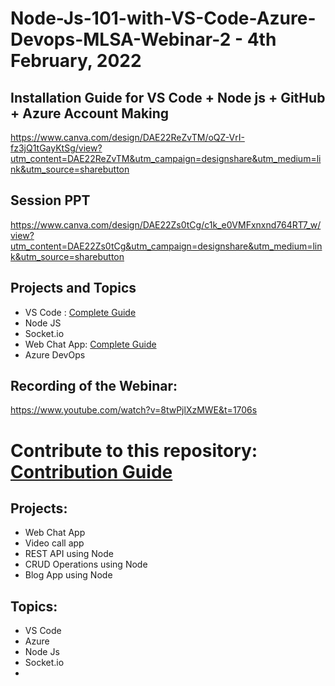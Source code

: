 # Node-Js-101-with-VS-Code-Azure-Devops-MLSA-Webinar-2 - 4th February, 2022

## Installation Guide for VS Code + Node js + GitHub + Azure Account Making
https://www.canva.com/design/DAE22ReZvTM/oQZ-VrI-fz3jQ1tGayKtSg/view?utm_content=DAE22ReZvTM&utm_campaign=designshare&utm_medium=link&utm_source=sharebutton

## Session PPT
https://www.canva.com/design/DAE22Zs0tCg/c1k_e0VMFxnxnd764RT7_w/view?utm_content=DAE22Zs0tCg&utm_campaign=designshare&utm_medium=link&utm_source=sharebutton

## Projects and Topics
- VS Code : [Complete Guide](https://github.com/A-GHOSH-dev/Angular-Js-101-with-VS-Code-Azure-MLSA-Webinar-1/blob/master/VSCODE.md)
- Node JS
- Socket.io
- Web Chat App: [Complete Guide](https://github.com/A-GHOSH-dev/Node-Js-101-with-VS-Code-Azure-Devops-MLSA-Webinar-2/blob/master/Nodechatapp/notes.md)
- Azure DevOps

## Recording of the Webinar:
https://www.youtube.com/watch?v=8twPjlXzMWE&t=1706s

# Contribute to this repository: [Contribution Guide](https://github.com/A-GHOSH-dev/Angular-Js-101-with-VS-Code-Azure-MLSA-Webinar-1/blob/master/Contribution%20Guide.md)

## Projects:
- Web Chat App
- Video call app
- REST API using Node
- CRUD Operations using Node
- Blog App using Node

## Topics:
- VS Code
- Azure
- Node Js
- Socket.io
- 
